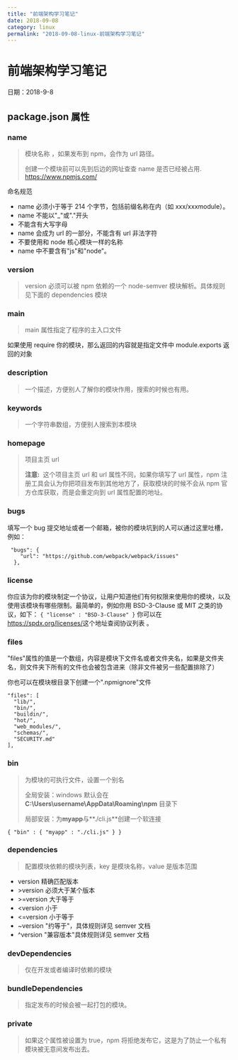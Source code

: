 ```yaml
---
title: "前端架构学习笔记"
date: 2018-09-08
category: linux
permalink: "2018-09-08-linux-前端架构学习笔记"
---
```

# 前端架构学习笔记

日期：2018-9-8

## package.json 属性

### name

> 模块名称 ，如果发布到 npm，会作为 url 路径。
>
> 创建一个模块前可以先到后边的网址查查 name 是否已经被占用. <https://www.npmjs.com/>

命名规范

- name 必须小于等于 214 个字节，包括前缀名称在内（如 xxx/xxxmodule）。
- name 不能以"\_"或"."开头
- 不能含有大写字母
- name 会成为 url 的一部分，不能含有 url 非法字符
- 不要使用和 node 核心模块一样的名称
- name 中不要含有"js"和"node"。

### version

> version 必须可以被 npm 依赖的一个 node-semver 模块解析。具体规则见下面的 dependencies 模块

### main

> main 属性指定了程序的主入口文件

如果使用 require 你的模块，那么返回的内容就是指定文件中 module.exports 返回的对象

### description

> 一个描述，方便别人了解你的模块作用，搜索的时候也有用。

### keywords

> 一个字符串数组，方便别人搜索到本模块

### homepage

> 项目主页 url
>
> **注意:**  这个项目主页 url 和 url 属性不同，如果你填写了 url 属性，npm 注册工具会认为你把项目发布到其他地方了，获取模块的时候不会从 npm 官方仓库获取，而是会重定向到 url 属性配置的地址。

### bugs

填写一个 bug 提交地址或者一个邮箱，被你的模块坑到的人可以通过这里吐槽，例如：

```
 "bugs": {
    "url": "https://github.com/webpack/webpack/issues"
  },
```

### license

你应该为你的模块制定一个协议，让用户知道他们有何权限来使用你的模块，以及使用该模块有哪些限制。最简单的，例如你用 BSD-3-Clause 或 MIT 之类的协议，如下：
`{ "license" : "BSD-3-Clause" }`
你可以在<https://spdx.org/licenses/>这个地址查阅协议列表 。

### files

"files"属性的值是一个数组，内容是模块下文件名或者文件夹名，如果是文件夹名，则文件夹下所有的文件也会被包含进来（除非文件被另一些配置排除了）

你也可以在模块根目录下创建一个".npmignore"文件

```
"files": [
  "lib/",
  "bin/",
  "buildin/",
  "hot/",
  "web_modules/",
  "schemas/",
  "SECURITY.md"
],
```

### bin

> 为模块的可执行文件，设置一个别名
>
> 全局安装：windows 默认会在**C:\Users\username\AppData\Roaming\npm** 目录下
>
> 局部安装：为**myapp**与**./cli.js**创建一个软连接

```
{ "bin" : { "myapp" : "./cli.js" } }
```

### dependencies

> 配置模块依赖的模块列表，key 是模块名称，value 是版本范围

- version 精确匹配版本
- \>version 必须大于某个版本
- \>=version 大于等于
- <version 小于
- <=version 小于等于
- ~version "约等于"，具体规则详见 semver 文档
- ^version "兼容版本"具体规则详见 semver 文档

### devDependencies

> 仅在开发或者编译时依赖的模块

### bundleDependencies

> 指定发布的时候会被一起打包的模块。

### private

> 如果这个属性被设置为 true，npm 将拒绝发布它，这是为了防止一个私有模块被无意间发布出去。